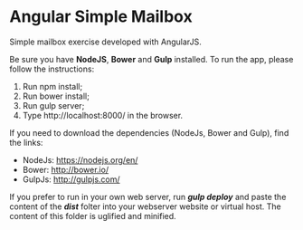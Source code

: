 # Angular Simple Mailbox

Simple mailbox exercise developed with AngularJS.

Be sure you have **NodeJS**, **Bower** and **Gulp** installed.
To run the app, please follow the instructions:

1. Run npm install;
2. Run bower install;
3. Run gulp server;
4. Type http://localhost:8000/ in the browser.

If you need to download the dependencies (NodeJs, Bower and Gulp), find the links:
- NodeJs: https://nodejs.org/en/
- Bower: http://bower.io/
- GulpJs: http://gulpjs.com/

If you prefer to run in your own web server, run ***gulp deploy*** and paste the content of the ***dist*** folter into your webserver website or virtual host.
The content of this folder is uglified and minified.
